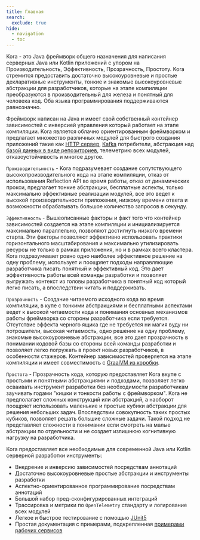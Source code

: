 ```yaml
---
title: Главная
search:
  exclude: true
hide:
  - navigation
  - toc
---
```


Kora - это Java фреймворк общего назначения для написания серверных Java или Kotlin приложений с упором на Производительность, Эффективность, Прозрачность, Простоту.
Kora стремится предоставить достаточно высокоуровневые и простые декларативные инструменты, тонкие и знакомые высокоуровневые абстракции для разработчиков, 
которые на этапе компиляции преобразуются в производительный для железа и понятный для человека код.
Оба языка программирования поддерживаются равнозначно.

Фреймворк написан на Java и имеет свой собственный контейнер зависимостей с инверсией управления который работает на этапе компиляции.
Kora является облачно ориентированным фреймворком и предлагает
множество различных модулей для быстрого создания приложений такие как [HTTP сервер](documentation/http-server.md), 
[Kafka](documentation/kafka.md) потребители, абстракция над [базой данных в виде репозиториев](documentation/database-common.md), телеметрию всех модулей, отказоустойчивость 
и многое другое.

`Производительность` - Kora подразумевает создание сопутствующего высокопроизводительного кода на этапе компиляции, 
отказ от использования Reflection API во время работы, отказ от динамических прокси, предлагает тонкие абстракции, бесплатные аспекты,
только максимально эффективные реализации модулей, все это ведет к высокой производительности приложения, 
низкому времени ответа и возможности обрабатывать большое количество запросов в секунду.

`Эффективность` - Вышеописанные факторы и факт того что контейнер зависимостей создается 
на этапе компиляции и инициализируется максимально параллельно, позволяют достигнуть низкого времени старта.
Эти факторы позволяют эффективно использовать практики горизонтального масштабирования 
и максимально утилизировать ресурсы не только в рамках приложения, но и в рамках всего кластера.
Kora подразумевает ровно одно наиболее эффективное решение на одну проблему, 
использует и поощряет подходы направляющие разработчика писать понятный и эффективный код.
Это дает эффективность работы всей команды разработки
и позволяет выгружать контекст из головы разработчика в понятный код который легко писать, а впоследствии читать и поддерживать.

`Прозрачность` - Создание читаемого исходного кода во время компиляции, 
в купе с тонкими абстракциями и бесплатными аспектами ведет к высокой читаемости кода 
и понимания основных механизмов работы фреймворка со стороны разработчика если требуется.
Отсутствие эффекта черного ящика где не требуется ни магия вуду ни потрошители,
высокая читаемость, одно решение на одну проблему, знакомые высокоуровневые абстракции,
все это дает прозрачность в понимании кодовой базы со стороны всей команды разработки и позволяет легко погружать
в проект новых разработчиков, в особенности стажеров.
Контейнер зависимостей проверяется на этапе компиляции и имеет совместимость с [GraalVM из коробки](documentation/graalvm-native.md).

`Простота` - Прозрачность кода, которую предоставляет Kora вкупе с простыми и понятными абстракциями и подходами, 
позволяет легко осваивать инструмент разработки без необходимости разработчикам заучивать годами "кишки и тонкости работы с фреймворком".
Kora не предполагает сложных конструкций или абстракций, 
а наоборот поощряет использовать маленькие и простые кубики абстракции для решения небольших задач.
Впоследствии совокупность таких простых кубиков, позволяет решать большие сложные задачи.
Такой подход не представляет сложности в понимании если смотреть на малые абстракции по отдельности и
не создает излишнюю когнитивную нагрузку на разработчика.

Kora предоставляет все необходимые для современной Java или Kotlin серверной разработки инструменты:

- Внедрение и инверсию зависимостей посредствам аннотаций
- Достаточно высокоуровневые простые абстракции и инструменты разработки
- Аспектно-ориентированное программирование посредствам аннотаций
- Большой набор пред-сконфигурированных интеграций
- Трассировка и метрики по `OpenTelemetry` стандарту и логирование всех модулей
- Легкое и быстрое тестирование с помощью [JUnit5](documentation/junit5.md)
- Простая документация с примерами, подкрепленная [примерами рабочих сервисов](examples/kora-examples.md)
